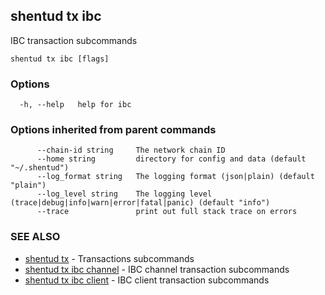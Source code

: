 ## shentud tx ibc

IBC transaction subcommands

```
shentud tx ibc [flags]
```

### Options

```
  -h, --help   help for ibc
```

### Options inherited from parent commands

```
      --chain-id string     The network chain ID
      --home string         directory for config and data (default "~/.shentud")
      --log_format string   The logging format (json|plain) (default "plain")
      --log_level string    The logging level (trace|debug|info|warn|error|fatal|panic) (default "info")
      --trace               print out full stack trace on errors
```

### SEE ALSO

* [shentud tx](shentud_tx.md)	 - Transactions subcommands
* [shentud tx ibc channel](shentud_tx_ibc_channel.md)	 - IBC channel transaction subcommands
* [shentud tx ibc client](shentud_tx_ibc_client.md)	 - IBC client transaction subcommands


